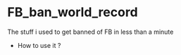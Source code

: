 # FB_ban_world_record
The stuff i used to get banned of FB in less than a minute

* How to use it ?
